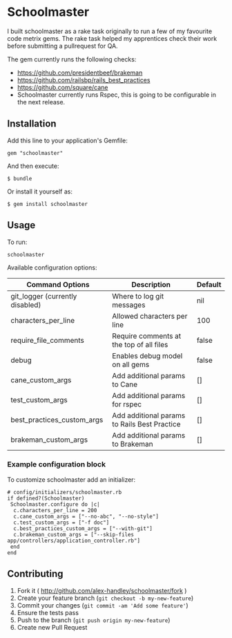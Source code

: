 # Schoolmaster

I built schoolmaster as a rake task originally to run a few of my favourite code metrix gems.
The rake task helped my apprentices check their work before submitting a pullrequest for QA.

The gem currently runs the following checks:

- https://github.com/presidentbeef/brakeman
- https://github.com/railsbp/rails_best_practices
- https://github.com/square/cane
- Schoolmaster currently runs Rspec, this is going to be configurable in the next release.

## Installation

Add this line to your application's Gemfile:

    gem "schoolmaster"

And then execute:

    $ bundle

Or install it yourself as:

    $ gem install schoolmaster

## Usage

To run:

    schoolmaster

Available configuration options:

| Command Options                 | Description									  | Default       |
| -------------                   | -------------------------		              | ------------- |
| git_logger (currently disabled) | Where to log git messages			          | nil           |
| characters_per_line             | Allowed characters per line                   | 100           |
| require_file_comments           | Require comments at the top of all files      | false         |
| debug                           | Enables debug model on all gems               | false         |
| cane_custom_args                | Add additional params to Cane                 | []            |
| test_custom_args                | Add additional params for rspec               | []            |
| best_practices_custom_args      | Add additional params to Rails Best Practice  | []            |
| brakeman_custom_args            | Add additional params to Brakeman             | []            |

### Example configuration block

To customize schoolmaster add an initializer:

    # config/initializers/schoolmaster.rb
    if defined?(Schoolmaster)
     Schoolmaster.configure do |c|
      c.characters_per_line = 200
      c.cane_custom_args = ["--no-abc", "--no-style"]
      c.test_custom_args = ["-f doc"]
      c.best_practices_custom_args = ["--with-git"]
      c.brakeman_custom_args = ["--skip-files app/controllers/application_controller.rb"]
     end
    end

## Contributing

1. Fork it ( http://github.com/alex-handley/schoolmaster/fork )
2. Create your feature branch (`git checkout -b my-new-feature`)
3. Commit your changes (`git commit -am 'Add some feature'`)
4. Ensure the tests pass
5. Push to the branch (`git push origin my-new-feature`)
6. Create new Pull Request
